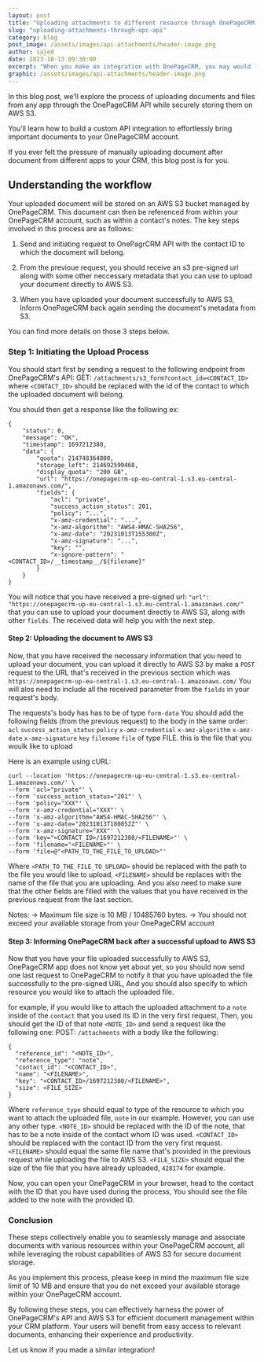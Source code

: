 ```yaml
---
layout: post
title: "Uploading attachments to different resource through OnePageCRM API"
slug: "uploading-attachments-through-opc-api"
category: blog
post_image: /assets/images/api-attachments/header-image.png
author: sajed
date: 2023-10-13 09:30:00
excerpt: "When you make an integration with OnePageCRM, you may would like to allow the users to be able to attach documents to different resources at OnePageCRM while keeping the actual documents on AWS S3."
graphic: /assets/images/api-attachments/header-image.png
---
```


In this blog post, we’ll explore the process of uploading documents and files from any app through the OnePageCRM API while securely storing them on AWS S3.

You’ll learn how to build a custom API integration to effortlessly bring important documents to your OnePageCRM account. 

If you ever felt the pressure of manually uploading document after document from different apps to your CRM, this blog post is for you.

## Understanding the workflow

Your uploaded document will be stored on an AWS S3 bucket managed by OnePageCRM. This document can then be referenced from within your OnePageCRM account, such as within a contact's notes. The key steps involved in this process are as follows:

1. Send and initiating request to OnePagrCRM API with the contact ID to which the document will belong.

2. From the previoue request, you should receive an s3 pre-signed url along with some other neccessary metadata that you can use to upload your document directly to AWS S3.

3. When you have uploaded your document successfully to AWS S3, Inform OnePageCRM back again sending the document's metadata from S3.

You can find more details on those 3 steps below.

### Step 1: Initiating the Upload Process

You should start first by sending a request to the following endpoint from OnePageCRM's API:
GET: `/attachments/s3_form?contact_id=<CONTACT_ID>`
where `<CONTACT_ID>` should be replaced with the id of the contact to which the uploaded document will belong.

You should then get a response like the following
ex:
```
{
    "status": 0,
    "message": "OK",
    "timestamp": 1697212380,
    "data": {
        "quota": 214748364800,
        "storage_left": 214692599468,
        "display_quota": "200 GB",
        "url": "https://onepagecrm-up-eu-central-1.s3.eu-central-1.amazonaws.com/",
        "fields": {
            "acl": "private",
            "success_action_status": 201,
            "policy": "...",
            "x-amz-credential": "...",
            "x-amz-algorithm": "AWS4-HMAC-SHA256",
            "x-amz-date": "20231013T155300Z",
            "x-amz-signature": "...",
            "key": "",
            "x-ignore-pattern": "<CONTACT_ID>/__timestamp__/${filename}"
        }
    }
}
```
You will notice that you have received a pre-signed url:
`"url": "https://onepagecrm-up-eu-central-1.s3.eu-central-1.amazonaws.com/"` that you can use to upload your document directly to AWS S3, along with other `fields`.
The received data will help you with the next step.

#### Step 2: Uploading the document to AWS S3

Now, that you have received the necessary information that you need to upload your document, you can upload it directly to AWS S3 by make a `POST` request to the URL that's received in the previous section which was `https://onepagecrm-up-eu-central-1.s3.eu-central-1.amazonaws.com/`
You will alos need to include all the received parameter from the `fields` in your request's body.

The requests's body has has to be of type `form-data`
You should add the following fields (from the previous request) to the body in the same order:
`acl`
`success_action_status`
`policy`
`x-amz-credential`
`x-amz-algorithm`
`x-amz-date`
`x-amz-signature`
`key`
`filename`
`file` of type FILE. this is the file that you woulk like to upload

Here is an example using cURL:
```
curl --location 'https://onepagecrm-up-eu-central-1.s3.eu-central-1.amazonaws.com/' \
--form 'acl="private"' \
--form 'success_action_status="201"' \
--form 'policy="XXX"' \
--form 'x-amz-credential="XXX"' \
--form 'x-amz-algorithm="AWS4-HMAC-SHA256"' \
--form 'x-amz-date="20231013T180852Z"' \
--form 'x-amz-signature="XXX"' \
--form 'key="<CONTACT_ID>/1697212380/<FILENAME>"' \
--form 'filename="<FILENAME>"' \
--form 'file=@"<PATH_TO_THE_FILE_TO_UPLOAD>"'
```

Where `<PATH_TO_THE_FILE_TO_UPLOAD>` should be replaced with the path to the file you would like to upload,
`<FILENAME>` should be replaces with the name of the file that you are uploading.
And you also need to make sure that the other fields are filled with the values that you have received in the previous request from the last section.

Notes:
-> Maximum file size is 10 MB / 10485760 bytes.
-> You should not exceed your available storage from your OnePageCRM account


#### Step 3: Informing OnePageCRM back after a successful upload to AWS S3

Now that you have your file uploaded successfully to AWS S3, OnePageCRM app does not know yet about yet, so you should now send one last request to OnePageCRM to notify it that you have uploaded the file successfully to the pre-signed URL, And you should also specify to which resource you would like to attach the uploaded file.

for example, if you would like to attach the uploaded attachment to a `note` inside of the `contact` that you used its ID in the very first request, Then, you should get the ID of that note `<NOTE_ID>` and send a request like the following one:
POST: `/attachments`
with a body like the following:
```
{
  "reference_id": "<NOTE_ID>",
  "reference_type": "note",
  "contact_id": "<CONTACT_ID>",
  "name": "<FILENAME>",
  "key": "<CONTACT_ID>/1697212380/<FILENAME>",
  "size": <FILE_SIZE>
}
```

Where `reference_type` should equal to type of the resource to which you want to attach the uploaded file, `note` in our example. However, you can use any other type.
`<NOTE_ID>` should be replaced with the ID of the note, that has to be a note inside of the contact whom ID was used.
`<CONTACT_ID>` should be replaced with the contact ID from the very first request.
`<FILENAME>` should equal the same file name that's provided in the previous request while uploading the file to AWS S3.
`<FILE_SIZE>` should equal the size of the file that you have already uploaded, `428174` for example.

Now, you can open your OnePageCRM in your browser, head to the contact with the ID that you have used during the process, You should see the file added to the note with the provided ID.

### Conclusion

These steps collectively enable you to seamlessly manage and associate documents with various resources within your OnePageCRM account, all while leveraging the robust capabilities of AWS S3 for secure document storage.

As you implement this process, please keep in mind the maximum file size limit of 10 MB and ensure that you do not exceed your available storage within your OnePageCRM account.

By following these steps, you can effectively harness the power of OnePageCRM's API and AWS S3 for efficient document management within your CRM platform. Your users will benefit from easy access to relevant documents, enhancing their experience and productivity.

Let us know if you made a similar integration!
